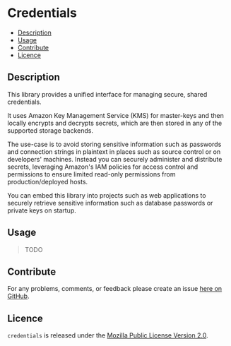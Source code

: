 # Credentials

* [Description](#description)
* [Usage](#usage)
* [Contribute](#contribute)
* [Licence](#licence)


## Description

This library provides a unified interface for managing secure, shared credentials.

It uses Amazon Key Management Service (KMS) for master-keys and then locally
encrypts and decrypts secrets, which are then stored in any of the supported
storage backends.

The use-case is to avoid storing sensitive information such as passwords and
connection strings in plaintext in places such as source control or on
developers' machines. Instead you can securely administer and distribute
secrets, leveraging Amazon's IAM policies for access control and permissions to
ensure limited read-only permissions from production/deployed hosts.

You can embed this library into projects such as web applications to securely
retrieve sensitive information such as database passwords or private keys on startup.


## Usage

> TODO


## Contribute

For any problems, comments, or feedback please create an issue [here on GitHub](https://github.com/brendanhay/credentials/issues).


## Licence

`credentials` is released under the [Mozilla Public License Version 2.0](http://www.mozilla.org/MPL/).
